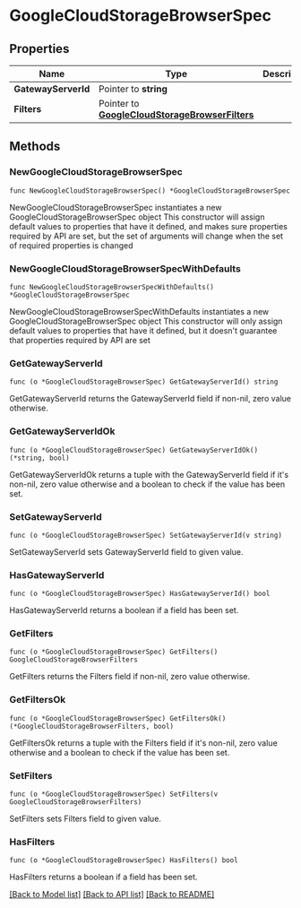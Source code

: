# GoogleCloudStorageBrowserSpec

## Properties

Name | Type | Description | Notes
------------ | ------------- | ------------- | -------------
**GatewayServerId** | Pointer to **string** |  | [optional] 
**Filters** | Pointer to [**GoogleCloudStorageBrowserFilters**](GoogleCloudStorageBrowserFilters.md) |  | [optional] 

## Methods

### NewGoogleCloudStorageBrowserSpec

`func NewGoogleCloudStorageBrowserSpec() *GoogleCloudStorageBrowserSpec`

NewGoogleCloudStorageBrowserSpec instantiates a new GoogleCloudStorageBrowserSpec object
This constructor will assign default values to properties that have it defined,
and makes sure properties required by API are set, but the set of arguments
will change when the set of required properties is changed

### NewGoogleCloudStorageBrowserSpecWithDefaults

`func NewGoogleCloudStorageBrowserSpecWithDefaults() *GoogleCloudStorageBrowserSpec`

NewGoogleCloudStorageBrowserSpecWithDefaults instantiates a new GoogleCloudStorageBrowserSpec object
This constructor will only assign default values to properties that have it defined,
but it doesn't guarantee that properties required by API are set

### GetGatewayServerId

`func (o *GoogleCloudStorageBrowserSpec) GetGatewayServerId() string`

GetGatewayServerId returns the GatewayServerId field if non-nil, zero value otherwise.

### GetGatewayServerIdOk

`func (o *GoogleCloudStorageBrowserSpec) GetGatewayServerIdOk() (*string, bool)`

GetGatewayServerIdOk returns a tuple with the GatewayServerId field if it's non-nil, zero value otherwise
and a boolean to check if the value has been set.

### SetGatewayServerId

`func (o *GoogleCloudStorageBrowserSpec) SetGatewayServerId(v string)`

SetGatewayServerId sets GatewayServerId field to given value.

### HasGatewayServerId

`func (o *GoogleCloudStorageBrowserSpec) HasGatewayServerId() bool`

HasGatewayServerId returns a boolean if a field has been set.

### GetFilters

`func (o *GoogleCloudStorageBrowserSpec) GetFilters() GoogleCloudStorageBrowserFilters`

GetFilters returns the Filters field if non-nil, zero value otherwise.

### GetFiltersOk

`func (o *GoogleCloudStorageBrowserSpec) GetFiltersOk() (*GoogleCloudStorageBrowserFilters, bool)`

GetFiltersOk returns a tuple with the Filters field if it's non-nil, zero value otherwise
and a boolean to check if the value has been set.

### SetFilters

`func (o *GoogleCloudStorageBrowserSpec) SetFilters(v GoogleCloudStorageBrowserFilters)`

SetFilters sets Filters field to given value.

### HasFilters

`func (o *GoogleCloudStorageBrowserSpec) HasFilters() bool`

HasFilters returns a boolean if a field has been set.


[[Back to Model list]](../README.md#documentation-for-models) [[Back to API list]](../README.md#documentation-for-api-endpoints) [[Back to README]](../README.md)


